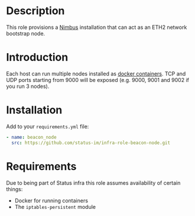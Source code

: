 # Description

This role provisions a [Nimbus](https://nimbus.status.im/) installation that can act as an ETH2 network bootstrap node.

# Introduction

Each host can run multiple nodes installed as [docker containers](https://github.com/status-im/nimbus/docker).
TCP and UDP ports starting from 9000 will be exposed (e.g. 9000, 9001 and 9002 if you run 3 nodes).

# Installation

Add to your `requirements.yml` file:
```yaml
- name: beacon_node
  src: https://github.com/status-im/infra-role-beacon-node.git
```

# Requirements

Due to being part of Status infra this role assumes availability of certain things:

* Docker for running containers
* The `iptables-persistent` module
